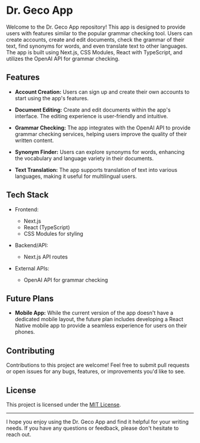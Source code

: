 # Dr. Geco App

Welcome to the Dr. Geco App repository! This app is designed to provide users with features similar to the popular grammar checking tool. Users can create accounts, create and edit documents, check the grammar of their text, find synonyms for words, and even translate text to other languages. The app is built using Next.js, CSS Modules, React with TypeScript, and utilizes the OpenAI API for grammar checking.

## Features

- **Account Creation:** Users can sign up and create their own accounts to start using the app's features.

- **Document Editing:** Create and edit documents within the app's interface. The editing experience is user-friendly and intuitive.

- **Grammar Checking:** The app integrates with the OpenAI API to provide grammar checking services, helping users improve the quality of their written content.

- **Synonym Finder:** Users can explore synonyms for words, enhancing the vocabulary and language variety in their documents.

- **Text Translation:** The app supports translation of text into various languages, making it useful for multilingual users.

## Tech Stack

- Frontend:
  - Next.js
  - React (TypeScript)
  - CSS Modules for styling

- Backend/API:
  - Next.js API routes

- External APIs:
  - OpenAI API for grammar checking

## Future Plans

- **Mobile App:** While the current version of the app doesn't have a dedicated mobile layout, the future plan includes developing a React Native mobile app to provide a seamless experience for users on their phones.

## Contributing

Contributions to this project are welcome! Feel free to submit pull requests or open issues for any bugs, features, or improvements you'd like to see.

## License

This project is licensed under the [MIT License](LICENSE).

---

I hope you enjoy using the Dr. Geco App and find it helpful for your writing needs. If you have any questions or feedback, please don't hesitate to reach out.
